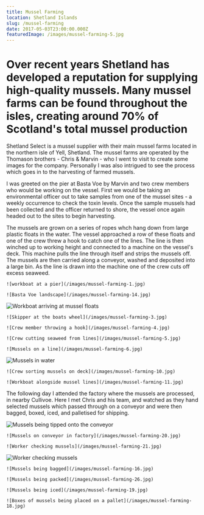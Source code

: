 ```yaml
---
title: Mussel Farming
location: Shetland Islands
slug: /mussel-farming
date: 2017-05-03T23:00:00.000Z
featuredImage: /images/mussel-farming-5.jpg
---
```


# Over recent years Shetland has developed a reputation for supplying high-quality mussels.  Many mussel farms can be found throughout the isles, creating around 70% of Scotland's total mussel production

Shetland Select is a mussel supplier with their main mussel farms located in the northern isle of Yell, Shetland.  The mussel farms are operated by the Thomason brothers - Chris & Marvin - who I went to visit to create some images for the company.  Personally I was also intrigued to see the process which goes in to the harvesting of farmed mussels.

I was greeted on the pier at Basta Voe by Marvin and two crew members who would be working on the vessel.  First we would be taking an environmental officer out to take samples from one of the mussel sites - a weekly occurrence to check the toxin levels.  Once the sample mussels had been collected and the officer returned to shore, the vessel once again headed out to the sites to begin harvesting.

The mussels are grown on a series of ropes whch hang down from large plastic floats in the water.  The vessel approached a row of these floats and one of the crew threw a hook to catch one of the lines.  The line is then winched up to working height and connected to a machine on the vessel's deck.  This machine pulls the line through itself and strips the mussels off.  The mussels are then carried along a conveyor, washed and deposited into a large bin.  As the line is drawn into the machine one of the crew cuts off excess seaweed.

```grid|2
![workboat at a pier](/images/mussel-farming-1.jpg)

![Basta Voe landscape](/images/mussel-farming-14.jpg)
```

![Workboat arriving at mussel floats](/images/mussel-farming-15.jpg)

```grid|2
![Skipper at the boats wheel](/images/mussel-farming-3.jpg)

![Crew member throwing a hook](/images/mussel-farming-4.jpg)
```

```grid|2
![Crew cutting seaweed from lines](/images/mussel-farming-5.jpg)

![Mussels on a line](/images/mussel-farming-6.jpg)
```

![Mussels in water](/images/mussel-farming-7.jpg)

```grid|2
![Crew sorting mussels on deck](/images/mussel-farming-10.jpg)

![Workboat alongside mussel lines](/images/mussel-farming-11.jpg)
```

The following day I attended the factory where the mussels are processed, in nearby Cullivoe. Here I met Chris and his team, and watched as they hand selected mussels which passed through on a conveyor and were then bagged, boxed, iced, and palletised for shipping.


![Mussels being tipped onto the conveyor](/images/mussel-farming-24.jpg)

```grid|2
![Mussels on conveyor in factory](/images/mussel-farming-20.jpg)

![Worker checking mussels](/images/mussel-farming-21.jpg)
```

![Worker checking mussels](/images/mussel-farming-23.jpg)

```grid|2
![Mussels being bagged](/images/mussel-farming-16.jpg)

![Mussels being packed](/images/mussel-farming-26.jpg)
```

```grid|2
![Mussels being iced](/images/mussel-farming-19.jpg)

![Boxes of mussels being placed on a pallet](/images/mussel-farming-18.jpg)
```
